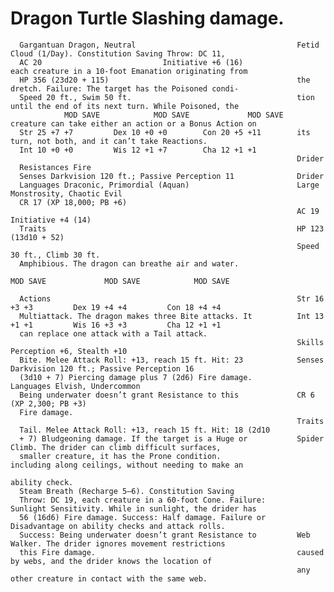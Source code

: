 # Dragon Turtle                                                 Slashing damage.

      Gargantuan Dragon, Neutral                                    Fetid Cloud (1/Day). Constitution Saving Throw: DC 11,
      AC 20                           Initiative +6 (16)                  each creature in a 10-foot Emanation originating from
      HP 356 (23d20 + 115)                                          the dretch. Failure: The target has the Poisoned condi-
      Speed 20 ft., Swim 50 ft.                                     tion until the end of its next turn. While Poisoned, the
                MOD SAVE            MOD SAVE             MOD SAVE   creature can take either an action or a Bonus Action on
      Str 25 +7 +7         Dex 10 +0 +0        Con 20 +5 +11        its turn, not both, and it can’t take Reactions.
      Int 10 +0 +0         Wis 12 +1 +7        Cha 12 +1 +1
                                                                    Drider
      Resistances Fire
      Senses Darkvision 120 ft.; Passive Perception 11              Drider
      Languages Draconic, Primordial (Aquan)                        Large Monstrosity, Chaotic Evil
      CR 17 (XP 18,000; PB +6)
                                                                    AC 19                            Initiative +4 (14)
      Traits                                                        HP 123 (13d10 + 52)
                                                                    Speed 30 ft., Climb 30 ft.
      Amphibious. The dragon can breathe air and water.
                                                                              MOD SAVE             MOD SAVE            MOD SAVE

      Actions                                                       Str 16 +3 +3         Dex 19 +4 +4         Con 18 +4 +4
      Multiattack. The dragon makes three Bite attacks. It          Int 13 +1 +1         Wis 16 +3 +3         Cha 12 +1 +1
      can replace one attack with a Tail attack.
                                                                    Skills Perception +6, Stealth +10
      Bite. Melee Attack Roll: +13, reach 15 ft. Hit: 23            Senses Darkvision 120 ft.; Passive Perception 16
      (3d10 + 7) Piercing damage plus 7 (2d6) Fire damage.          Languages Elvish, Undercommon
      Being underwater doesn’t grant Resistance to this             CR 6 (XP 2,300; PB +3)
      Fire damage.
                                                                    Traits
      Tail. Melee Attack Roll: +13, reach 15 ft. Hit: 18 (2d10
      + 7) Bludgeoning damage. If the target is a Huge or           Spider Climb. The drider can climb difficult surfaces,
      smaller creature, it has the Prone condition.                 including along ceilings, without needing to make an
                                                                    ability check.
      Steam Breath (Recharge 5–6). Constitution Saving
      Throw: DC 19, each creature in a 60-foot Cone. Failure:       Sunlight Sensitivity. While in sunlight, the drider has
      56 (16d6) Fire damage. Success: Half damage. Failure or       Disadvantage on ability checks and attack rolls.
      Success: Being underwater doesn’t grant Resistance to         Web Walker. The drider ignores movement restrictions
      this Fire damage.                                             caused by webs, and the drider knows the location of
                                                                    any other creature in contact with the same web.
